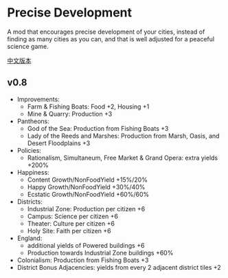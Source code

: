 ﻿# Precise Development

A mod that encourages precise development of your cities, instead of finding as many cities as you can, and that is well adjusted for a peaceful science game.

[中文版本](./README_CN.md)

## v0.8

- Improvements:
  - Farm & Fishing Boats: Food +2, Housing +1
  - Mine & Quarry: Production +3
- Pantheons:
  - God of the Sea: Production from Fishing Boats +3
  - Lady of the Reeds and Marshes: Production from Marsh, Oasis, and Desert Floodplains +3
- Policies:
  - Rationalism, Simultaneum, Free Market & Grand Opera: extra yields +200%
- Happiness:
  - Content Growth/NonFoodYield +15%/20%
  - Happy Growth/NonFoodYield +30%/40%
  - Ecstatic Growth/NonFoodYield +60%/60%
- Districts:
  - Industrial Zone: Production per citizen +6
  - Campus: Science per citizen +6
  - Theater: Culture per citizen +6
  - Holy Site: Faith per citizen +6
- England:
  - additional yields of Powered buildings +6
  - Production towards Industrial Zone buildings +60%
- Colonialism: Production from Fishing Boats +3
- District Bonus Adjacencies: yields from every 2 adjacent district tiles +2
